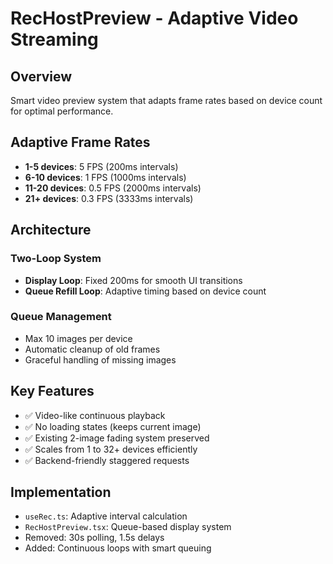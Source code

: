 # RecHostPreview - Adaptive Video Streaming

## Overview
Smart video preview system that adapts frame rates based on device count for optimal performance.

## Adaptive Frame Rates
- **1-5 devices**: 5 FPS (200ms intervals)
- **6-10 devices**: 1 FPS (1000ms intervals)  
- **11-20 devices**: 0.5 FPS (2000ms intervals)
- **21+ devices**: 0.3 FPS (3333ms intervals)

## Architecture
### Two-Loop System
- **Display Loop**: Fixed 200ms for smooth UI transitions
- **Queue Refill Loop**: Adaptive timing based on device count

### Queue Management
- Max 10 images per device
- Automatic cleanup of old frames
- Graceful handling of missing images

## Key Features
- ✅ Video-like continuous playback
- ✅ No loading states (keeps current image)
- ✅ Existing 2-image fading system preserved
- ✅ Scales from 1 to 32+ devices efficiently
- ✅ Backend-friendly staggered requests

## Implementation
- `useRec.ts`: Adaptive interval calculation
- `RecHostPreview.tsx`: Queue-based display system
- Removed: 30s polling, 1.5s delays
- Added: Continuous loops with smart queuing
